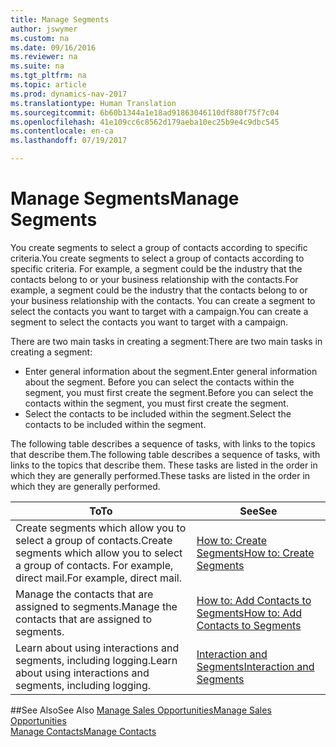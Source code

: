 ```yaml
---
title: Manage Segments
author: jswymer
ms.custom: na
ms.date: 09/16/2016
ms.reviewer: na
ms.suite: na
ms.tgt_pltfrm: na
ms.topic: article
ms.prod: dynamics-nav-2017
ms.translationtype: Human Translation
ms.sourcegitcommit: 6b60b1344a1e18ad91863046110df880f75f7c04
ms.openlocfilehash: 41e109cc6c8562d179aeba10ec25b9e4c9dbc545
ms.contentlocale: en-ca
ms.lasthandoff: 07/19/2017

---
```

# <a name="manage-segments"></a><span data-ttu-id="ae0d7-102">Manage Segments</span><span class="sxs-lookup"><span data-stu-id="ae0d7-102">Manage Segments</span></span>
<span data-ttu-id="ae0d7-103">You create segments to select a group of contacts according to specific criteria.</span><span class="sxs-lookup"><span data-stu-id="ae0d7-103">You create segments to select a group of contacts according to specific criteria.</span></span> <span data-ttu-id="ae0d7-104">For example, a segment could be the industry that the contacts belong to or your business relationship with the contacts.</span><span class="sxs-lookup"><span data-stu-id="ae0d7-104">For example, a segment could be the industry that the contacts belong to or your business relationship with the contacts.</span></span> <span data-ttu-id="ae0d7-105">You can create a segment to select the contacts you want to target with a campaign.</span><span class="sxs-lookup"><span data-stu-id="ae0d7-105">You can create a segment to select the contacts you want to target with a campaign.</span></span>

<span data-ttu-id="ae0d7-106">There are two main tasks in creating a segment:</span><span class="sxs-lookup"><span data-stu-id="ae0d7-106">There are two main tasks in creating a segment:</span></span>

* <span data-ttu-id="ae0d7-107">Enter general information about the segment.</span><span class="sxs-lookup"><span data-stu-id="ae0d7-107">Enter general information about the segment.</span></span> <span data-ttu-id="ae0d7-108">Before you can select the contacts within the segment, you must first create the segment.</span><span class="sxs-lookup"><span data-stu-id="ae0d7-108">Before you can select the contacts within the segment, you must first create the segment.</span></span>
* <span data-ttu-id="ae0d7-109">Select the contacts to be included within the segment.</span><span class="sxs-lookup"><span data-stu-id="ae0d7-109">Select the contacts to be included within the segment.</span></span>

<span data-ttu-id="ae0d7-110">The following table describes a sequence of tasks, with links to the topics that describe them.</span><span class="sxs-lookup"><span data-stu-id="ae0d7-110">The following table describes a sequence of tasks, with links to the topics that describe them.</span></span> <span data-ttu-id="ae0d7-111">These tasks are listed in the order in which they are generally performed.</span><span class="sxs-lookup"><span data-stu-id="ae0d7-111">These tasks are listed in the order in which they are generally performed.</span></span>

|<span data-ttu-id="ae0d7-112">To</span><span class="sxs-lookup"><span data-stu-id="ae0d7-112">To</span></span> |<span data-ttu-id="ae0d7-113">See</span><span class="sxs-lookup"><span data-stu-id="ae0d7-113">See</span></span> |
|---|----|
|<span data-ttu-id="ae0d7-114">Create segments which allow you to select a group of contacts.</span><span class="sxs-lookup"><span data-stu-id="ae0d7-114">Create segments which allow you to select a group of contacts.</span></span> <span data-ttu-id="ae0d7-115">For example, direct mail.</span><span class="sxs-lookup"><span data-stu-id="ae0d7-115">For example, direct mail.</span></span>|[<span data-ttu-id="ae0d7-116">How to: Create Segments</span><span class="sxs-lookup"><span data-stu-id="ae0d7-116">How to: Create Segments</span></span>](marketing-how-create-segment.md)|
|<span data-ttu-id="ae0d7-117">Manage the contacts that are assigned to segments.</span><span class="sxs-lookup"><span data-stu-id="ae0d7-117">Manage the contacts that are assigned to segments.</span></span>|[<span data-ttu-id="ae0d7-118">How to: Add Contacts to Segments</span><span class="sxs-lookup"><span data-stu-id="ae0d7-118">How to: Add Contacts to Segments</span></span>](marketing-add-contact-segment.md)|
|<span data-ttu-id="ae0d7-119">Learn about using interactions and segments, including logging.</span><span class="sxs-lookup"><span data-stu-id="ae0d7-119">Learn about using interactions and segments, including logging.</span></span>|[<span data-ttu-id="ae0d7-120">Interaction and Segments</span><span class="sxs-lookup"><span data-stu-id="ae0d7-120">Interaction and Segments</span></span>](marketing-interaction-segments.md)|

##<a name="see-also"></a><span data-ttu-id="ae0d7-121">See Also</span><span class="sxs-lookup"><span data-stu-id="ae0d7-121">See Also</span></span>
[<span data-ttu-id="ae0d7-122">Manage Sales Opportunities</span><span class="sxs-lookup"><span data-stu-id="ae0d7-122">Manage Sales Opportunities</span></span>](marketing-manage-sales-opportunities.md)  
[<span data-ttu-id="ae0d7-123">Manage Contacts</span><span class="sxs-lookup"><span data-stu-id="ae0d7-123">Manage Contacts</span></span>](marketing-contacts.md)

